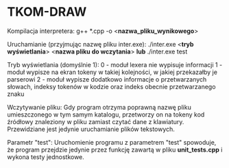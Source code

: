 # TKOM-DRAW

Kompilacja interpretera:
g++ \*.cpp -o <**nazwa_pliku_wynikowego**>

Uruchamianie (przyjmując nazwę pliku inter.exe):
./inter.exe <**tryb wyświetlania**> <**nazwa pliku do wczytania**>
**lub**
./inter.exe test

Tryb wyświetlania (domyślnie 1):
  0 - moduł lexera nie wypisuje informacji
  1 - moduł wypisze na ekran tokeny w takiej kolejności, w jakiej przekazałby je parserowi
  2 - moduł wypisze dodatkowo informacje o przetwarzanych słowach, indeksy tokenów w kodzie oraz indeks obecnie przetwarzanego znaku
  
Wczytywanie pliku:
  Gdy program otrzyma poprawną nazwę pliku umieszczonego w tym samym katalogu, przetworzy on na tokeny kod źródłowy znaleziony w pliku zamiast czytać dane z klawiatury.
  Przewidziane jest jedynie uruchamianie plików tekstowych.

Parametr "test":
  Uruchomienie programu z parametrem "test" spowoduje, że program przejdzie jedynie przez funkcję zawartą w pliku **unit_tests.cpp** i wykona testy jednostkowe. 
